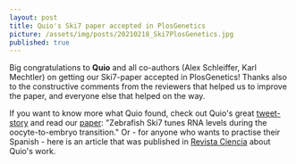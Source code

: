 ```yaml
---
layout: post
title: Quio's Ski7 paper accepted in PlosGenetics
picture: /assets/img/posts/20210218_Ski7PlosGenetics.jpg
published: true
---
```

Big congratulations to **Quio** and all co-authors (Alex Schleiffer, Karl Mechtler) on getting our Ski7-paper accepted in PlosGenetics! Thanks also to the constructive comments from the reviewers that helped us to improve the paper, and everyone else that helped on the way.

If you want to know more what Quio found, check out Quio's great [tweet-story](https://twitter.com/EnriqueCQuio/status/1363623484593700877) and read our [paper](https://journals.plos.org/plosgenetics/article?id=10.1371/journal.pgen.1009390): "Zebrafish Ski7 tunes RNA levels during the oocyte-to-embryo transition." Or - for anyone who wants to practise their Spanish - here is an article that was published in [Revista Ciencia](https://www.revistaciencia.amc.edu.mx/index.php/ediciones-anteriores/edicion-actual/308-resena/897-luis-enrique-cabrera-quio-un-joven-estudiante-de-doctorado-investiga-la-funcion-de-una-proteina-para-el-desarrollo-embrionario) about Quio's work.

